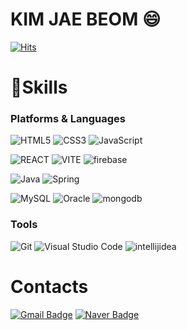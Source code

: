 # KIM JAE BEOM 😄

[![Hits](https://hits.seeyoufarm.com/api/count/incr/badge.svg?url=https%3A%2F%2Fgithub.com%2Fkim-jaebeom%2Fkim-jaebeom&count_bg=%2379C83D&title_bg=%23555555&icon=&icon_color=%23E7E7E7&title=hits&edge_flat=false)](https://hits.seeyoufarm.com)

# 💪Skills

### Platforms & Languages

![HTML5](https://img.shields.io/badge/HTML5-E34F26.svg?&style=for-the-badge&logo=HTML5&logoColor=white)
![CSS3](https://img.shields.io/badge/CSS3-1572B6.svg?&style=for-the-badge&logo=CSS3&logoColor=white)
![JavaScript](https://img.shields.io/badge/JavaScript-F7DF1E.svg?&style=for-the-badge&logo=JavaScript&logoColor=white)

![REACT](https://img.shields.io/badge/react-61DAFB.svg?&style=for-the-badge&logo=React&logoColor=black)
![VITE](https://img.shields.io/badge/vite-646CFF.svg?&style=for-the-badge&logo=vite&logoColor=yellow)
![firebase](https://img.shields.io/badge/firebase-FFCA28.svg?&style=for-the-badge&logo=firebase&logoColor=white)

![Java](https://img.shields.io/badge/Java-007396.svg?&style=for-the-badge&logo=Java&logoColor=white)
![Spring](https://img.shields.io/badge/Spring-6DB33F.svg?&style=for-the-badge&logo=Spring&logoColor=white)

![MySQL](https://img.shields.io/badge/MySQL-4479A1.svg?&style=for-the-badge&logo=MySQL&logoColor=white)
![Oracle](https://img.shields.io/badge/Oracle-F80000.svg?&style=for-the-badge&logo=Oracle&logoColor=white)
![mongodb](https://img.shields.io/badge/mongodb-47A248.svg?&style=for-the-badge&logo=mongodb&logoColor=white)

### Tools

![Git](https://img.shields.io/badge/Git-F05032.svg?&style=for-the-badge&logo=Git&logoColor=white)
![Visual Studio Code](https://img.shields.io/badge/Visual%20Studio%20Code-007ACC.svg?&style=for-the-badge&logo=Visual%20Studio%20Code&logoColor=white)
![intellijidea](https://img.shields.io/badge/intellijidea-000.svg?&style=for-the-badge&logo=intellijidea&logoColor=white)

# Contacts

[![Gmail Badge](https://img.shields.io/badge/Gmail-d14836?style=flat-square&logo=Gmail&logoColor=white&link=mailto:jbkim08@gmail.com)](mailto:jbkim08@gmail.com)
[![Naver Badge](https://img.shields.io/badge/Naver-03C75A?style=flat-square&logo=Naver&logoColor=white&link=mailto:drv98@naver.com)](mailto:drv98@naver.com)
